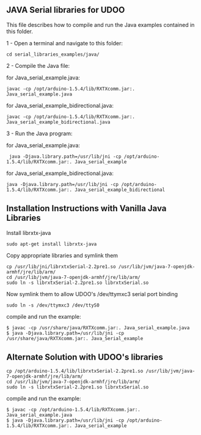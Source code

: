 JAVA Serial libraries for UDOO
-----------------

This file describes how to compile and run the Java examples contained in this folder.

1 - Open a terminal and navigate to this folder:

    cd serial_libraries_examples/java/

2 - Compile the Java file:

for Java_serial_example.java:

    javac -cp /opt/arduino-1.5.4/lib/RXTXcomm.jar:. Java_serial_example.java

for Java_serial_example_bidirectional.java:

    javac -cp /opt/arduino-1.5.4/lib/RXTXcomm.jar:. Java_serial_example_bidirectional.java

3 - Run the Java program:

for Java_serial_example.java:

     java -Djava.library.path=/usr/lib/jni -cp /opt/arduino-1.5.4/lib/RXTXcomm.jar:. Java_serial_example

for Java_serial_example_bidirectional.java:

    java -Djava.library.path=/usr/lib/jni -cp /opt/arduino-1.5.4/lib/RXTXcomm.jar:. Java_serial_example_bidirectional




Installation Instructions with Vanilla Java Libraries 
--------------

Install librxtx-java

    sudo apt-get install librxtx-java

Copy appropriate libraries and symlink them

    cp /usr/lib/jni/librxtxSerial-2.2pre1.so /usr/lib/jvm/java-7-openjdk-armhf/jre/lib/arm/ 
    cd /usr/lib/jvm/java-7-openjdk-armhf/jre/lib/arm/
    sudo ln -s librxtxSerial-2.2pre1.so librxtxSerial.so

Now symlink them to allow UDOO's /dev/ttymxc3 serial port binding

    sudo ln -s /dev/ttymxc3 /dev/ttyS0

compile and run the example:

    $ javac -cp /usr/share/java/RXTXcomm.jar:. Java_serial_example.java
    $ java -Djava.library.path=/usr/lib/jni -cp /usr/share/java/RXTXcomm.jar:. Java_Serial_example



Alternate Solution with UDOO's libraries
----------

    cp /opt/arduino-1.5.4/lib/librxtxSerial-2.2pre1.so /usr/lib/jvm/java-7-openjdk-armhf/jre/lib/arm/ 
    cd /usr/lib/jvm/java-7-openjdk-armhf/jre/lib/arm/
    sudo ln -s librxtxSerial-2.2pre1.so librxtxSerial.so

compile and run the example:

    $ javac -cp /opt/arduino-1.5.4/lib/RXTXcomm.jar:. Java_serial_example.java
    $ java -Djava.library.path=/usr/lib/jni -cp /opt/arduino-1.5.4/lib/RXTXcomm.jar:. Java_serial_example







